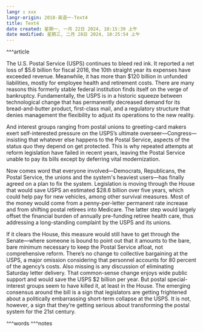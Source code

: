 ```yaml
---
langr : xxx
langr-origin: 2018-英语一-Text4
title: Text4
date created: 星期一, 一月 22日 2024, 10:15:39 上午
date modified: 星期三, 二月 28日 2024, 10:25:54 上午
---
```


^^^article

The U.S. Postal Service (USPS) continues to bleed red ink. It reported a net loss of $5.6 billion for fiscal 2016, the 10th straight year its expenses have exceeded revenue. Meanwhile, it has more than $120 billion in unfunded liabilities, mostly for employee health and retirement costs. There are many reasons this formerly stable federal institution finds itself on the verge of bankruptcy. Fundamentally, the USPS is in a historic squeeze between technological change that has permanently decreased demand for its bread-and-butter product, first-class mail, and a regulatory structure that denies management the flexibility to adjust its operations to the new reality.

And interest groups ranging from postal unions to greeting-card makers exert self-interested pressure on the USPS’s ultimate overseer—Congress—insisting that whatever else happens to the Postal Service, aspects of the status quo they depend on get protected. This is why repeated attempts at reform legislation have failed in recent years, leaving the Postal Service unable to pay its bills except by deferring vital modernization.

Now comes word that everyone involved—Democrats, Republicans, the Postal Service, the unions and the system's heaviest users—has finally agreed on a plan to fix the system. Legislation is moving through the House that would save USPS an estimated $28.6 billion over five years, which could help pay for new vehicles, among other survival measures. Most of the money would come from a penny-per-letter permanent rate increase and from shifting postal retirees into Medicare. The latter step would largely offset the financial burden of annually pre-funding retiree health care, thus addressing a long-standing complaint by the USPS and its unions.

If it clears the House, this measure would still have to get through the Senate—where someone is bound to point out that it amounts to the bare, bare minimum necessary to keep the Postal Service afloat, not comprehensive reform. There’s no change to collective bargaining at the USPS, a major omission considering that personnel accounts for 80 percent of the agency’s costs. Also missing is any discussion of eliminating Saturday letter delivery. That common-sense change enjoys wide public support and would save the USPS $2 billion per year. But postal special-interest groups seem to have killed it, at least in the House. The emerging consensus around the bill is a sign that legislators are getting frightened about a politically embarrassing short-term collapse at the USPS. It is not, however, a sign that they’re getting serious about transforming the postal system for the 21st century.




^^^words
^^^notes

